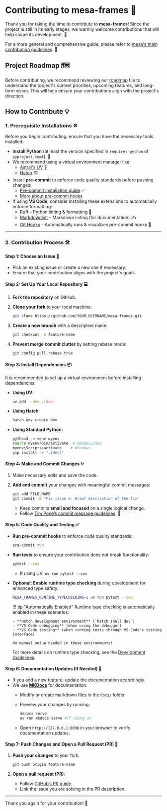 # Contributing to mesa-frames 🚀

Thank you for taking the time to contribute to **mesa-frames**! Since the project is still in its early stages, we warmly welcome contributions that will help shape its development. 🎉

For a more general and comprehensive guide, please refer to [mesa's main contribution guidelines](https://github.com/projectmesa/mesa/blob/main/CONTRIBUTING.md). 📜

## Project Roadmap 🗺️

Before contributing, we recommend reviewing our [roadmap](https://projectmesa.github.io/mesa-frames/roadmap/) file to understand the project's current priorities, upcoming features, and long-term vision. This will help ensure your contributions align with the project's direction.

## How to Contribute 💡

### 1. Prerequisite Installations ⚙️

Before you begin contributing, ensure that you have the necessary tools installed:

- **Install Python** (at least the version specified in `requires-python` of `pyproject.toml`). 🐍
- We recommend using a virtual environment manager like:
  - [Astral's UV](https://docs.astral.sh/uv/#installation) 🌟
  - [Hatch](https://hatch.pypa.io/latest/install/) 🏗️
- Install **pre-commit** to enforce code quality standards before pushing changes:
  - [Pre-commit installation guide](https://pre-commit.com/#install) ✅
  - [More about pre-commit hooks](https://stackoverflow.com/collectives/articles/71270196/how-to-use-pre-commit-to-automatically-correct-commits-and-merge-requests-with-g)
- If using **VS Code**, consider installing these extensions to automatically enforce formatting:
  - [Ruff](https://marketplace.visualstudio.com/items?itemName=charliermarsh.ruff) – Python linting & formatting 🐾
  - [Markdownlint](https://marketplace.visualstudio.com/items?itemName=DavidAnson.vscode-markdownlint) – Markdown linting (for documentation) ✍️
  - [Git Hooks](https://marketplace.visualstudio.com/items?itemName=lakshmikanthayyadevara.githooks) – Automatically runs & visualizes pre-commit hooks 🔗

---

### 2. Contribution Process 🛠️

#### **Step 1: Choose an Issue** 📌

- Pick an existing issue or create a new one if necessary.
- Ensure that your contribution aligns with the project's goals.

#### **Step 2: Set Up Your Local Repository** 💻

1. **Fork the repository** on GitHub.
2. **Clone your fork** to your local machine:

   ```sh
   git clone https://github.com/YOUR_USERNAME/mesa-frames.git
   ```

3. **Create a new branch** with a descriptive name:

   ```sh
   git checkout -b feature-name
   ```

4. **Prevent merge commit clutter** by setting rebase mode:

   ```sh
   git config pull.rebase true
   ```

#### **Step 3: Install Dependencies** 📦

It is recommended to set up a virtual environment before installing dependencies.

- **Using UV**:

  ```sh
  uv add --dev .[dev]
  ```

- **Using Hatch**:

  ```sh
  hatch env create dev
  ```

- **Using Standard Python**:

  ```sh
  python3 -m venv myenv
  source myenv/bin/activate  # macOS/Linux
  myenv\Scripts\activate    # Windows
  pip install -e ".[dev]"
  ```

#### **Step 4: Make and Commit Changes** ✨

1. Make necessary edits and save the code.
2. **Add and commit** your changes with meaningful commit messages:

   ```sh
   git add FILE_NAME
   git commit -m "Fix issue X: Brief description of the fix"
   ```

   - Keep commits **small and focused** on a single logical change.
   - Follow [Tim Pope’s commit message guidelines](https://tbaggery.com/2008/04/19/a-note-about-git-commit-messages.html). 📝

#### **Step 5: Code Quality and Testing** ✅

- **Run pre-commit hooks** to enforce code quality standards:

  ```sh
  pre-commit run
  ```

- **Run tests** to ensure your contribution does not break functionality:

  ```sh
  pytest --cov
  ```

  - If using UV: `uv run pytest --cov`

- **Optional: Enable runtime type checking** during development for enhanced type safety:

  ```sh
  MESA_FRAMES_RUNTIME_TYPECHECKING=1 uv run pytest --cov
  ```

  !!! tip "Automatically Enabled"
      Runtime type checking is automatically enabled in these scenarios:
      
      - **Hatch development environment** (`hatch shell dev`)
      - **VS Code debugging** (when using the debugger)
      - **VS Code testing** (when running tests through VS Code's testing interface)
      
      No manual setup needed in these environments!

  For more details on runtime type checking, see the [Development Guidelines](https://projectmesa.github.io/mesa-frames/development/).

#### **Step 6: Documentation Updates (If Needed)** 📖

- If you add a new feature, update the documentation accordingly.
- We use **[MKDocs](https://www.mkdocs.org/)** for documentation:
  - Modify or create markdown files in the `docs/` folder.
  - Preview your changes by running:

    ```sh
    mkdocs serve
    uv run mkdocs serve #If using uv
    ```

  - Open `http://127.0.0.1:8000` in your browser to verify documentation updates.

#### **Step 7: Push Changes and Open a Pull Request (PR)** 🚀

1. **Push your changes** to your fork:

   ```sh
   git push origin feature-name
   ```

2. **Open a pull request (PR)**:
   - Follow [GitHub’s PR guide](https://help.github.com/articles/creating-a-pull-request/).
   - Link the issue you are solving in the PR description.

---

Thank you again for your contribution! 🎉
